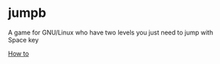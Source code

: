 # jumpb

A game for GNU/Linux who have two levels you just need to jump with Space key

[How to](/docs/howto.md)
